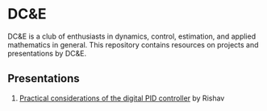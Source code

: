 # DC&E

DC&E is a club of enthusiasts in dynamics, control, estimation, and applied mathematics in general. This repository contains resources on projects and presentations by DC&E.

## Presentations

1. [Practical considerations of the digital PID controller](pid/README.md) by Rishav
